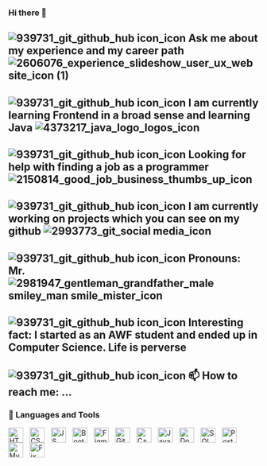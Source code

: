 ### Hi there 👋

## ![939731_git_github_hub icon_icon](https://github.com/SebastianK2000/SebastianK2000/assets/127401994/fa2b2940-00d1-484d-a3c7-52ccc8f8f3e5) Ask me about my experience and my career path ![2606076_experience_slideshow_user_ux_website_icon (1)](https://github.com/SebastianK2000/SebastianK2000/assets/127401994/d41bab3c-e68a-47ea-a441-761f379ffede)
## ![939731_git_github_hub icon_icon](https://github.com/SebastianK2000/SebastianK2000/assets/127401994/fa2b2940-00d1-484d-a3c7-52ccc8f8f3e5) I am currently learning Frontend in a broad sense and learning Java ![4373217_java_logo_logos_icon](https://github.com/SebastianK2000/SebastianK2000/assets/127401994/966ed175-2464-42bd-bdbf-da5ab438616b)
## ![939731_git_github_hub icon_icon](https://github.com/SebastianK2000/SebastianK2000/assets/127401994/fa2b2940-00d1-484d-a3c7-52ccc8f8f3e5) Looking for help with finding a job as a programmer ![2150814_good_job_business_thumbs_up_icon](https://github.com/SebastianK2000/SebastianK2000/assets/127401994/8b1ef71d-1b45-4e2b-82ed-34e328e75d19)
## ![939731_git_github_hub icon_icon](https://github.com/SebastianK2000/SebastianK2000/assets/127401994/fa2b2940-00d1-484d-a3c7-52ccc8f8f3e5) I am currently working on projects which you can see on my github ![2993773_git_social media_icon](https://github.com/SebastianK2000/SebastianK2000/assets/127401994/d0bd19b2-ce36-45bf-99d7-c1b7f8b462c4)
## ![939731_git_github_hub icon_icon](https://github.com/SebastianK2000/SebastianK2000/assets/127401994/fa2b2940-00d1-484d-a3c7-52ccc8f8f3e5) Pronouns: Mr. ![2981947_gentleman_grandfather_male smiley_man smile_mister_icon](https://github.com/SebastianK2000/SebastianK2000/assets/127401994/e024897e-18bd-484a-9afa-dca4e81d62a6)
## ![939731_git_github_hub icon_icon](https://github.com/SebastianK2000/SebastianK2000/assets/127401994/fa2b2940-00d1-484d-a3c7-52ccc8f8f3e5) Interesting fact: I started as an AWF student and ended up in Computer Science. Life is perverse
## ![939731_git_github_hub icon_icon](https://github.com/SebastianK2000/SebastianK2000/assets/127401994/fa2b2940-00d1-484d-a3c7-52ccc8f8f3e5) 📫 How to reach me: ...


### 🧰 Languages and Tools

<img align="left" alt="HTML" width="30px" style="padding-right:10px;" src="![317755_badge_html_html5_achievement_award_icon](https://github.com/SebastianK2000/SebastianK2000/assets/127401994/7f56adb8-ee3e-4ed8-b86a-01cc3038a8bf)"/>
<img align="left" alt="CSS" width="30px" style="padding-right:10px;" src="![4202020_css3_html_logo_social_social media_icon](https://github.com/SebastianK2000/SebastianK2000/assets/127401994/c8f16dbe-03df-4183-aa29-bcb7944e14aa)
"/>
<img align="left" alt="JS" width="30px" style="padding-right:10px;" src="![4373213_js_logo_logos_icon](https://github.com/SebastianK2000/SebastianK2000/assets/127401994/0c141b81-3818-45c0-a03d-d091cddc5d3b)
"/>
<img align="left" alt="Bootstrap" width="30px" style="padding-right:10px;" src="![8546808_bootstrap_icon](https://github.com/SebastianK2000/SebastianK2000/assets/127401994/3c922f39-a03c-4ae0-9da5-b8bf00d9251e)"/>
<img align="left" alt="Figma" width="30px" style="padding-right:10px;" src="![7564187_figma_logo_brand_icon](https://github.com/SebastianK2000/SebastianK2000/assets/127401994/d2b849ce-f3b6-41b6-a31f-a7521255267a)"/>
<img align="left" alt="Git" width="30px" style="padding-right:10px;" src="![2993773_git_social media_icon](https://github.com/SebastianK2000/SebastianK2000/assets/127401994/34b9ef58-41bc-47a9-a859-ea5529d92a91)"/>
<img align="left" alt="C++" width="30px" style="padding-right:10px;" src="![7564189_c_logo_plus plus_plus_+ +_icon](https://github.com/SebastianK2000/SebastianK2000/assets/127401994/46541b4b-a71c-413f-8c23-2d457449a9e9)"/>
<img align="left" alt="Java" width="30px" style="padding-right:10px;" src="![4373217_java_logo_logos_icon](https://github.com/SebastianK2000/SebastianK2000/assets/127401994/5d066d7c-cdb9-4114-ae90-1d18c78dc426)"/>
<img align="left" alt="Docker" width="30px" style="padding-right:10px;" src="![4373190_docker_logo_logos_icon](https://github.com/SebastianK2000/SebastianK2000/assets/127401994/3eb48554-7e56-48b4-9fb7-1d4de23e3984)"/>
<img align="left" alt="SQL" width="30px" style="padding-right:10px;" src="![7472322_sql_database_structured_query_language_icon](https://github.com/SebastianK2000/SebastianK2000/assets/127401994/930cb819-576c-44ec-bcf4-b2464b5ed3ca)"/>
<img align="left" alt="PostgreSQL" width="30px" style="padding-right:10px;" src="![4691328_postgresql_icon](https://github.com/SebastianK2000/SebastianK2000/assets/127401994/2a0e7f40-97bd-4599-bdb4-da6567619079)
"/>
<img align="left" alt="MySQL" width="30px" style="padding-right:10px;" src="![1012821_code_development_logo_mysql_icon](https://github.com/SebastianK2000/SebastianK2000/assets/127401994/725faf9a-f86a-4574-b16e-7a7ffd1da52b)"/>
<img align="left" alt="Fix bug" width="30px" style="padding-right:10px;" src="![5674994_beetle_bug_fix_qa_search_icon](https://github.com/SebastianK2000/SebastianK2000/assets/127401994/c63bac47-cb71-4933-9ee5-f41572a26058)"/>
<br />

#
